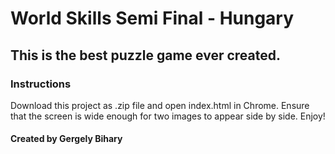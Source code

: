 # World Skills Semi Final - Hungary
## This is the best puzzle game ever created.
### Instructions
Download this project as .zip file and open index.html in Chrome.
Ensure that the screen is wide enough for two images to appear side by side. 
Enjoy!

#### Created by Gergely Bihary

